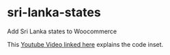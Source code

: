 # sri-lanka-states
Add Sri Lanka states to Woocommerce

This [Youtube Video linked here](https://youtu.be/f8nT-L-hUVo) explains the code inset.
